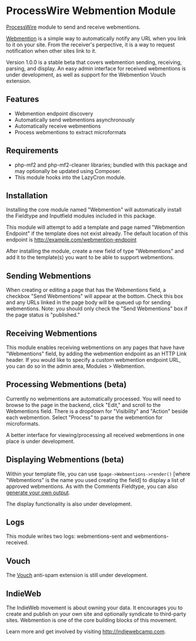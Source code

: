 # ProcessWire Webmention Module

[ProcessWire](http://processwire.com) module to send and receive webmentions.

[Webmention](http://webmention.org) is a simple way to automatically notify any URL when you link to it on your site. From the receiver's perpective, it is a way to request notification when other sites link to it.

Version 1.0.0 is a stable beta that covers webmention sending, receiving, parsing, and display. An easy admin interface for received webmentions is under development, as well as support for the Webmention Vouch extension.

## Features
* Webmention endpoint discovery
* Automatically send webmentions asynchronously
* Automatically receive webmentions
* Process webmentions to extract microformats

## Requirements
* php-mf2 and php-mf2-cleaner libraries; bundled with this package and may optionally be updated using Composer.
* This module hooks into the LazyCron module.

## Installation
Installing the core module named "Webmention" will automatically install the Fieldtype and Inputfield modules included in this package.

This module will attempt to add a template and page named "Webmention Endpoint" if the template does not exist already. The default location of this endpoint is http://example.com/webmention-endpoint

After installing the module, create a new field of type "Webmentions" and add it to the template(s) you want to be able to support webmentions.

## Sending Webmentions
When creating or editing a page that has the Webmentions field, a checkbox "Send Webmentions" will appear at the bottom. Check this box and any URLs linked in the page body will be queued up for sending webmentions. Note: you should only check the "Send Webmentions" box if the page status is "published."

## Receiving Webmentions
This module enables receiving webmentions on any pages that have have "Webmentions" field, by adding the webmention endpoint as an HTTP Link header. If you would like to specify a custom webmention endpoint URL, you can do so in the admin area, Modules > Webmention.

## Processing Webmentions (beta)
Currently no webmentions are automatically processed. You will need to browse to the page in the backend, click "Edit," and scroll to the Webmentions field. There is a dropdown for "Visibility" and "Action" beside each webmention. Select "Process" to parse the webmention for microformats.

A better interface for viewing/processing all received webmentions in one place is under development.

## Displaying Webmentions (beta)
Within your template file, you can use `$page->Webmentions->render()` [where "Webmentions" is the name you used creating the field] to display a list of approved webmentions. As with the Comments Fieldtype, you can also [generate your own output](https://processwire.com/api/fieldtypes/comments/).

The display functionality is also under development.

## Logs
This module writes two logs: webmentions-sent and webmentions-received.

## Vouch
The [Vouch](http://indiewebcamp.com/Vouch) anti-spam extension is still under development.

## IndieWeb
The IndieWeb movement is about owning your data. It encourages you to create and publish on your own site and optionally syndicate to third-party sites. Webmention is one of the core building blocks of this movement.

Learn more and get involved by visiting <http://indiewebcamp.com>.
